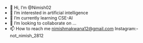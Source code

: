 - 👋 Hi, I’m @Nimish02
- 👀 I’m interested in artificial intelligence 
- 🌱 I’m currently learning CSE-AI
- 💞️ I’m looking to collaborate on ...
- 📫 How to reach me nimishmakwana12@gmail.com
Instagram:- not_nimish_2812

<!---
Nimish02/Nimish02 is a ✨ special ✨ repository because its `README.md` (this file) appears on your GitHub profile.
You can click the Preview link to take a look at your changes.
--->
